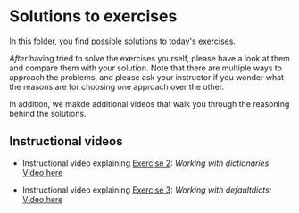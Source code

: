 # Solutions to exercises
In this folder, you find possible solutions to today's [exercises](../exercises.md).

*After* having tried to solve the exercises yourself, please have a look at them and compare them with your solution. Note that there are multiple ways to approach the problems, and please ask your instructor if you wonder what the reasons are for choosing one approach over the other.

In addition, we makde additional videos that walk you through the reasoning behind the solutions.


## Instructional videos

- Instructional video explaining [Exercise 2](../exercises.md#exercise-2-working-with-dictionaries): *Working with dictionaries*: [Video here](https://www.youtube.com/watch?v=M_bkVPfQcgs)

- Instructional video explaining [Exercise 3](../exercises.md#exercise-3-working-with-defaultdicts): *Working with defaultdicts:* [Video here](https://www.youtube.com/watch?v=2l9aRWcKVyA)
